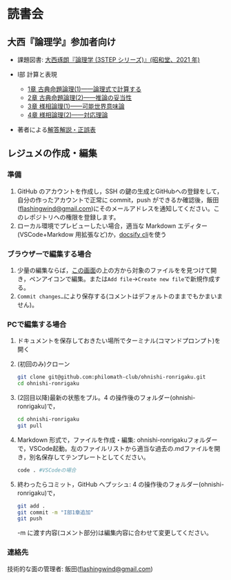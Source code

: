 # 読書会

## 大西『論理学』参加者向け

- 課題図書: [大西琢朗『論理学 (3STEP シリーズ)』(昭和堂、2021 年)](https://www.amazon.co.jp/dp/4812221048)

- I部 計算と表現
  - [1章 古典命題論理(1)——論理式で計算する](<I-1-古典命題論理(1)——論理式で計算する>)
  - [2章 古典命題論理(2)——推論の妥当性](<I-2-古典命題論理(2)——推論の妥当性>)
  - [3章 様相論理(1)——可能世界意味論](<I-3-様相論理(1)——可能世界意味論>)
  - [4章 様相論理(2)——対応理論](<I-4-様相論理(2)——対応理論>)

- 著者による[解答解説・正誤表](https://sites.google.com/site/onishitakuro/writing/3step-logic)

## レジュメの作成・編集

### 準備

1. GitHub のアカウントを作成し，SSH の鍵の生成とGitHubへの登録をして，自分の作ったアカウントで正常に commit，push ができるか確認後，飯田(<flashingwind@gmail.com>)にそのメールアドレスを通知してください。このレポジトリへの権限を登録します。
1. ローカル環境でプレビューしたい場合，適当な Markdown エディター(VSCode+Markdow 用拡張など)か，[docsify cli](https://github.com/docsifyjs/docsify-cli)を使う

### ブラウザーで編集する場合

1. 少量の編集ならば，[この画面](https://github.com/philomath-club/ohnishi-ronrigaku)の上の方から対象のファイルをを見つけて開き，ペンアイコンで編集。または`Add file`→`Create new file`で新規作成する。
2. `Commit changes…`により保存する(コメントはデフォルトのままでもかまいません)。

### PCで編集する場合

1. ドキュメントを保存しておきたい場所でターミナル(コマンドプロンプト)を開く
2. (初回のみ)クローン

   ```bash
   git clone git@github.com:philomath-club/ohnishi-ronrigaku.git
   cd ohnishi-ronrigaku
   ```

3. (2回目以降)最新の状態をプル。4 の操作後のフォルダー(ohnishi-ronrigaku)で，

   ```bash
   cd ohnishi-ronrigaku
   git pull
   ```

4. Markdown 形式で，ファイルを作成・編集: ohnishi-ronrigakuフォルダーで，VSCode起動。左のファイルリストから適当な過去の.mdファイルを開き，別名保存してテンプレートとしてください。

   ```bash
   code . #VSCodeの場合
   ```

5. 終わったらコミット，GitHub へプッシュ: 4 の操作後のフォルダー(ohnishi-ronrigaku)で，

   ```bash
   git add .
   git commit -m "I部1章追加"
   git push
   ```

   -m に渡す内容(コメント部分)は編集内容に合わせて変更してください。

### 連絡先

技術的な面の管理者: 飯田(<flashingwind@gmail.com>)
